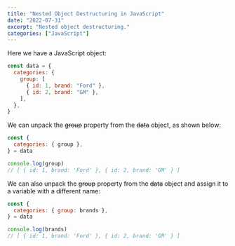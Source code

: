 ```yaml
---
title: "Nested Object Destructuring in JavaScript"
date: "2022-07-31"
excerpt: "Nested object destructuring."
categories: ["JavaScript"]
---
```


Here we have a JavaScript object:

```js {numberLines}
const data = {
  categories: {
    group: [
      { id: 1, brand: "Ford" },
      { id: 2, brand: "GM" },
    ],
  },
}
```

We can unpack the ~~group~~ property from the ~~data~~ object, as shown below:

```js {numberLines}
const {
  categories: { group },
} = data

console.log(group)
// [ { id: 1, brand: 'Ford' }, { id: 2, brand: 'GM' } ]
```

We can also unpack the ~~group~~ property from the ~~data~~ object and assign it to a variable with a different name:

```js {numberLines}
const {
  categories: { group: brands },
} = data

console.log(brands)
// [ { id: 1, brand: 'Ford' }, { id: 2, brand: 'GM' } ]
```
